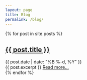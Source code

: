 ```yaml
---
layout: page
title: Blog
permalink: /blog/
---
```


<div class="blog-posts">
  {% for post in site.posts %}
    <article class="post">
      <h2><a href="{{ post.url | relative_url }}">{{ post.title }}</a></h2>
      <div class="post-meta">{{ post.date | date: "%B %-d, %Y" }}</div>
      <div class="post-excerpt">
        {{ post.excerpt }}
        <a href="{{ post.url | relative_url }}">Read more...</a>
      </div>
    </article>
  {% endfor %}
</div>
